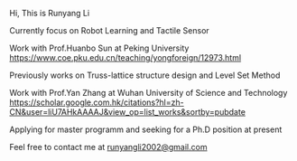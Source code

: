 Hi, This is Runyang Li

Currently focus on Robot Learning and Tactile Sensor

Work with Prof.Huanbo Sun at Peking University
https://www.coe.pku.edu.cn/teaching/yongforeign/12973.html

Previously works on Truss-lattice structure design and Level Set Method

Work with Prof.Yan Zhang at Wuhan University of Science and Technology
https://scholar.google.com.hk/citations?hl=zh-CN&user=liU7AHkAAAAJ&view_op=list_works&sortby=pubdate

Applying for master programm and seeking for a Ph.D position at present

Feel free to contact me at runyangli2002@gmail.com


